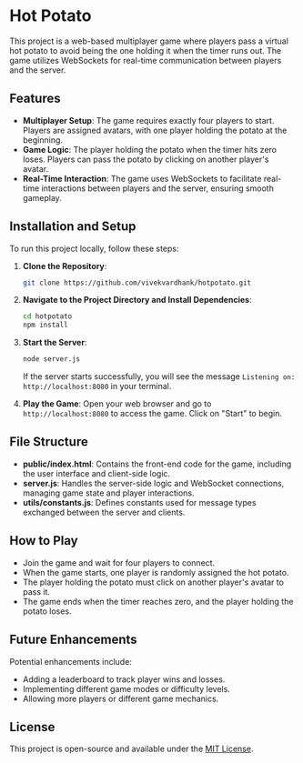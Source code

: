 # Hot Potato


This project is a web-based multiplayer game where players pass a virtual hot potato to avoid being the one holding it when the timer runs out. The game utilizes WebSockets for real-time communication between players and the server.

## Features

- **Multiplayer Setup**: The game requires exactly four players to start. Players are assigned avatars, with one player holding the potato at the beginning.
- **Game Logic**: The player holding the potato when the timer hits zero loses. Players can pass the potato by clicking on another player's avatar.
- **Real-Time Interaction**: The game uses WebSockets to facilitate real-time interactions between players and the server, ensuring smooth gameplay.

## Installation and Setup

To run this project locally, follow these steps:

1. **Clone the Repository**:
   ```bash
   git clone https://github.com/vivekvardhank/hotpotato.git
   ```

2. **Navigate to the Project Directory and Install Dependencies**:
   ```bash
   cd hotpotato
   npm install
   ```

3. **Start the Server**:
   ```bash
   node server.js
   ```
   If the server starts successfully, you will see the message `Listening on: http://localhost:8080` in your terminal.

4. **Play the Game**:
   Open your web browser and go to `http://localhost:8080` to access the game. Click on "Start" to begin.

## File Structure

- **public/index.html**: Contains the front-end code for the game, including the user interface and client-side logic.
- **server.js**: Handles the server-side logic and WebSocket connections, managing game state and player interactions.
- **utils/constants.js**: Defines constants used for message types exchanged between the server and clients.

## How to Play

- Join the game and wait for four players to connect.
- When the game starts, one player is randomly assigned the hot potato.
- The player holding the potato must click on another player's avatar to pass it.
- The game ends when the timer reaches zero, and the player holding the potato loses.

## Future Enhancements

Potential enhancements include:
- Adding a leaderboard to track player wins and losses.
- Implementing different game modes or difficulty levels.
- Allowing more players or different game mechanics.

## License

This project is open-source and available under the [MIT License](LICENSE).

